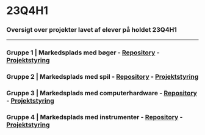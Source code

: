 # 23Q4H1

### Oversigt over projekter lavet af elever på holdet 23Q4H1
--------------------------------------------------------
### Gruppe 1 | Markedsplads med bøger - [Repository](https://github.com/Mercantec-GHC/h1-projekt-gruppe-1-boger) - [Projektstyring](https://github.com/orgs/Mercantec-GHC/projects/4)
### Gruppe 2 | Markedsplads med spil - [Repository](https://github.com/Mercantec-GHC/h1-projekt-gruppe-2-spil) - [Projektstyring](https://github.com/orgs/Mercantec-GHC/projects/9)
### Gruppe 3 | Markedsplads med computerhardware - [Repository](https://github.com/Mercantec-GHC/h1-projekt-gruppe3-hardware) - [Projektstyring](https://github.com/orgs/Mercantec-GHC/projects/11)
### Gruppe 4 | Markedsplads med instrumenter - [Repository](https://github.com/Mercantec-GHC/h1-projekt-gruppe-4-instrumenter) - [Projektstyring](https://github.com/orgs/Mercantec-GHC/projects/12)
